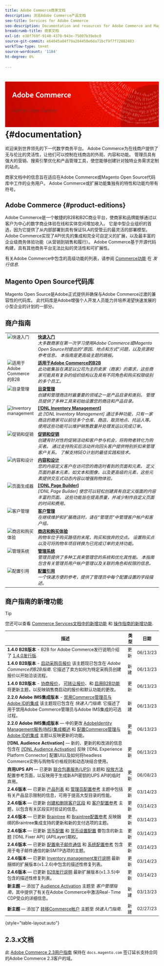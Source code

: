 ```yaml
---
title: Adobe Commerce商家文档
description: 浏览Adobe Commerce产品文档
seo-title: Services for Adobe Commerce
seo-description: Documentation and resources for Adobe Commerce and Magento Open Source users working in the Admin.
breadcrumb-title: 商家文档
exl-id: e30f769f-9140-4370-943e-75007b39ebc0
source-git-commit: e64045a84f79a204450e6da71bcf9f7f72882403
workflow-type: tm+mt
source-wordcount: '1184'
ht-degree: 0%

---
```


# <!-- use banner as heading -->![商家文档](./assets/banner-user-home.png) {#documentation}

欢迎来到世界领先的下一代数字商务平台。 Adobe Commerce为在线商户提供了无与伦比的灵活性，让他们可以控制在线商店的外观、内容和功能。 管理员具有强大的营销、搜索引擎优化和产品管理工具，使您能够创建针对独特业务需求定制的站点。

商家文档中的信息旨在适应在Adobe Commerce或Magento Open Source代码库中工作的业务用户。 Adobe Commerce或扩展功能集独有的特性和功能均带有符号。

## Adobe Commerce {#product-editions}

Adobe Commerce是一个敏捷的B2B和B2C商业平台，使商家和品牌能够通过以客户为中心的数字商业体验在线和实体空间增加收入。 它是中型企业组织的首选，因为它提供了从内部部署到具有保证SLA的受管云的最灵活的部署模型。 Adobe Commerce实现了API优先的集成和完全可自定义的扩展，以及最丰富的企业级商务体验功能（从营销到销售和履行）。 Adobe Commerce基于开源代码构建，具有其他商务平台无法比拟的灵活性和可扩展性。

有关Adobe Commerce中包含的高级功能的列表，请参阅 [Commerce功能](https://experienceleague.adobe.com/docs/commerce-operations/release/features.html?lang=en) 在 _发行信息_.

## Magento Open Source代码库

Magento Open Source是Adobe正式提供并确保与Adobe Commerce过渡的兼容性的代码库。 此代码库是Adobe增强个人开发人员能力并培养渴望快速发展的小型企业的计划的一部分。

## 商户指南

<table>
<tr>
   <td valign="top" width="60px">
       <img alt="快速入门" src="./assets/icon-lightbulb.svg" width="40" height="40" /></td>
   <td valign="top">
   <a href="https://experienceleague.adobe.com/docs/commerce-admin/start/guide-overview.html"><strong>快速入门</strong></a>
    <div>
    <em>大多数商家在第一次学习使用Adobe Commerce或Magento Open Source时提出的“原因、地点和方式”问题，以及资源和参考信息。 本指南是更高级主题的跳板。</em>
    <br> </div>
  </td>
  </tr>
<tr>
  <td valign="top">
      <img alt="适用于Adobe Commerce的B2B" src="./assets/icon-building.svg" width="40" height="40"/></td>
   <td valign="top"><a href="https://experienceleague.adobe.com/docs/commerce-admin/b2b/guide-overview.html"><strong>适用于Adobe Commerce的B2B</strong></a>
    <div><em>此功能集旨在满足以公司为主的卖家（商家）的需求，这些商家可能具有复杂的组织结构以及具有不同角色和购买权限级别的多个员工。</em>
    <br></div>
  </td>
</tr>
<tr>
  <td valign="top">
    <img alt="目录管理" src="./assets/icon-shop.svg" width="40" height="40"/></td>
   <td valign="top"><a href="https://experienceleague.adobe.com/docs/commerce-admin/catalog/guide-overview.html"><strong>目录管理</strong></a>
    <div><em>创建和管理商店时最重要的领域之一是产品目录和类别。 管理员提供了多种工具来初始设置您的商店和产品目录。</em>
    <br></div>
  </td>
    </tr>
<tr>
    <td valign="top">
       <img alt="Inventory management" src="./assets/icon-transfer.svg" width="40" height="40"/></td>
   <td valign="top"><a href="https://experienceleague.adobe.com/docs/commerce-admin/inventory/guide-overview.html"> <strong>[!DNL Inventory Management]</strong></a>
    <div><em>此 [!DNL Inventory Management] 通过多种功能，只有一家商店的商家可以前往多个仓库、商店、取货地点、托运人等。 使用这些功能可以维护销售数量并处理发运以完成订单。 </em></div>
  </td>
</tr>
<tr>
    <td valign="top">
       <img alt="促销和促销" src="./assets/icon-labels.svg" width="40" height="40"/></td>
   <td valign="top"><a href="https://experienceleague.adobe.com/docs/commerce-admin/marketing/guide-overview.html"> <strong>促销和促销</strong></a>
    <div><em>创建有针对性的促销活动和客户参与机会，将购物者转化为购买者。 通过支持购买后活动并向回头客户提供特别折扣来管理客户关系。 了解支持SEO计划的最佳实践和技术。</em></div>
  </td>
</tr>
<tr>
    <td valign="top">
       <img alt="内容和设计" src="./assets/icon-color-wheel.svg" width="40" height="40"/></td>
   <td valign="top"><a href="https://experienceleague.adobe.com/docs/commerce-admin/content-design/guide-overview.html"> <strong>内容和设计</strong></a>
    <div><em>您的内容定义客户在访问您的商店时看到的页面和元素。 定义页面的基本元素，如文本和图像，以及更高级的元素，这些元素提供交互式动态内容以增强购物体验。</em></div>
  </td>
</tr>
<tr>
    <td valign="top">
       <img alt="页面生成器" src="./assets/icon-web-pages.svg" width="40" height="40"/></td>
   <td valign="top"><a href="https://experienceleague.adobe.com/docs/commerce-admin/page-builder/guide-overview.html"> <strong>[!DNL Page Builder]</strong></a>
    <div><em>[!DNL Page Builder] 使您可以轻松创建具有自定义版面的内容丰富的页面。 这些功能旨在提高质量，并减少制作自定义页面的时间和费用。</em></div>
  </td>
</tr>
<tr>
    <td valign="top">
       <img alt="客户管理" src="./assets/icon-demographic.svg" width="40" height="40"/></td>
   <td valign="top"><a href="https://experienceleague.adobe.com/docs/commerce-admin/customers/guide-overview.html"> <strong>客户管理</strong></a>
    <div><em>在继续维护和扩展商店时，请在“管理员”中管理客户帐户和客户组。</em></div>
  </td>
</tr>
<tr>
    <td valign="top">
       <img alt="商店和购买体验" src="./assets/icon-shopping-cart.svg" width="40" height="40"/></td>
   <td valign="top"><a href="https://experienceleague.adobe.com/docs/commerce-admin/stores-sales/guide-overview.html"> <strong>商店和购买体验</strong></a>
    <div><em>购物车位于购买路径的末尾，购买和放弃的交点。 设置购买点以及可将购物车项目转换为已完成订单的支持功能。</em></div>
  </td>
</tr>
<tr>
    <td valign="top">
       <img alt="管理系统" src="./assets/icon-globe-grid.svg" width="40" height="40"/></td>
   <td valign="top"><a href="https://experienceleague.adobe.com/docs/commerce-admin/systems/guide-overview.html"> <strong>管理系统</strong></a>
    <div><em>管理员提供了多种工具来管理您的系统和优化其性能。 本指南包含有关管理员用户帐户管理以及关联的角色和权限的信息。</em></div>
  </td>
</tr>
<tr>
    <td valign="top">
       <img alt="配置引用" src="./assets/icon-settings.svg" width="40" height="40"/></td>
   <td valign="top"><a href="https://experienceleague.adobe.com/docs/commerce-admin/config/guide-overview.html"> <strong>配置引用</strong></a>
    <div><em>一个快速方便的参考，提供了管理员中每个配置设置的字段描述。</em></div>
  </td>
</tr>
</table>

## 商户指南的新增功能

>[!TIP]
>
>您还可以查看 [Commerce Services文档中的新增功能](https://experienceleague.adobe.com/docs/commerce-merchant-services/user-guides/home.html#what%E2%80%99s-new) 和 [操作指南的新增功能](https://experienceleague.adobe.com/docs/commerce-operations/operational-guides/home.html#what%E2%80%99s-new).

| 描述 | 类型 | 日期 |
| ----------- | ---- | ---- |
| **1.4.0 B2B版本** - B2B for Adobe Commerce发行说明介绍了 [1.4.0发行版](../b2b/release-notes.md#b2b-v140). | 更新 | 06/13/23 |
| **1.4.0 B2B版本** - [启动采购员报价](../b2b/sales-rep-initiates-quote.md) 该主题现已包含在 _Adobe Commerce的B2B指南_. 它描述了卖方如何为特定采购员创建报价以开始洽谈流程。 | 新建 | 06/13/23 |
| **1.4.0 B2B版本** - [协商报价](../b2b/quote-price-negotiation.md)， [可转让报价](../b2b/quotes.md)、和 [启用B2B功能](../b2b/enable-basic-features.md) 将更新主题，以反映销售商启动的报价和默认功能的更改。 | 更新 | 06/13/23 |
| **2.2.0 Adobe IMS集成版本** - [禁用Commerce管理员与Adobe ID的集成](../getting-started/adobe-ims-disable.md) 该主题现已包含在 _快速入门指南_. 它描述了用于禁用Adobe Commerce管理员与Adobe IMS集成的可选过程。 | 新建 | 06/13/23 |
| **2.2.0 Adobe IMS集成版本**  — 中的更改 [AdobeIdentity Management服务(IMS)集成概述](../getting-started/adobe-ims-integration-overview.md) 和 [配置Commerce管理与Adobe ID的集成](../getting-started/adobe-ims-config.md) 主题以反映更新的功能。 | 更新 | 06/13/23 |
| **[!DNL Audience Activation]**  — 新的、更新的和改进的信息包含在 [[!DNL Audience Activation]](../customers/audience-activation.md) 反映 [!DNL Experience Platform Connector] 配置UI以及如何将headless Commerce实例与购物车价格规则和动态块结合使用。 | 更新 | 06/13/23 |
| **弃用UPS API**  — 已更新 [联合包裹服务(UPS)](../stores-purchase/ups.md) 主题和 [投放方法](../configuration-reference/sales/delivery-methods.md#ups) 配置参考页面，以反映用于生成新API密钥的UPS API的临时弃用。 | 更新 | 06/08/23 |
| **2.4.6版本**  — 已更新 [产品列表](../catalog/products-list.md) 和 [管理员配置参考](../configuration-reference/advanced/admin.md) 主题中包括有关产品显示限制的信息，可用于提高大型目录的性能。 | 更新 | 03/14/23 |
| **2.4.6版本**  — 已更新 [创建和删除客户区段](../customers/customer-segment-create.md) 和 [客户配置参考](../configuration-reference/customers/customer-configuration.md) 主题，以包含有关区段实时验证的信息。 | 更新 | 03/14/23 |
| **2.4.6版本**  — 已更新 [Braintree](../stores-purchase/braintree.md) 和 [Braintree配置参考](../configuration-reference/sales/braintree.md) 反映捆绑的Braintree集成支持的更新和新的支付选项的主题。 | 更新 | 03/14/23 |
| **2.4.6版本**  — 已更新 [货币配置](../stores-purchase/currency-configuration.md) 和 [货币设置配置](../configuration-reference/general/currency-setup.md) 要包含的新主题 [!DNL Fixer API] (APILayer)期权。 | 更新 | 03/14/23 |
| **2.4.6版本**  — 已更新 [配置电子邮件通信](../systems/email-communications.md) 和 [系统配置参考](../configuration-reference/advanced/system.md#uicontrol-mail-sending-settings) 包含用于电子邮件通信的新SMTP选项的主题。 | 更新 | 03/14/23 |
| **2.4.6版本**  — 已更新 [Inventory management发行说明](../inventory-management/release-notes.md) 最新捆绑的扩展版本(v1.2.6)中包含的描述性修复列表。 | 更新 | 03/14/23 |
| **2.4.6版本**  — 已更新 [B2B发行说明](../b2b/release-notes.md) 最新扩展版本(v1.3.5)中包含的描述性修复列表。 | 更新 | 03/14/23 |
| **新主题**  — 添加了 [Audience Activation](../getting-started/commerce-account-transfer.md) 主题至 _客户管理指南_，其中提供了有关在Adobe Commerce中激活Real-Time CDP受众的详细信息。 | 新建 | 03/13/23 |
| **新主题**  — 添加了 [转移Commerce帐户](../getting-started/commerce-account-transfer.md) 主题至 _快速入门指南_. | 新建 | 02/27/23 |

{style="table-layout:auto"}

## 2.3.x文档

此 [Adobe Commerce 2.3用户指南](https://docs.magento.com/user-guide/v2.3/) 保持在 `docs.magento.com` 签订延长支持合同的Adobe Commerce 2.3客户的域。
